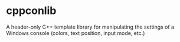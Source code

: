 # cppconlib
A header-only C++ template library for manipulating the settings of a Windows console (colors, text position, input mode, etc.)
